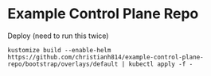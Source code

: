 # Example Control Plane Repo

Deploy (need to run this twice)

```shell
kustomize build --enable-helm https://github.com/christianh814/example-control-plane-repo/bootstrap/overlays/default | kubectl apply -f -
```
